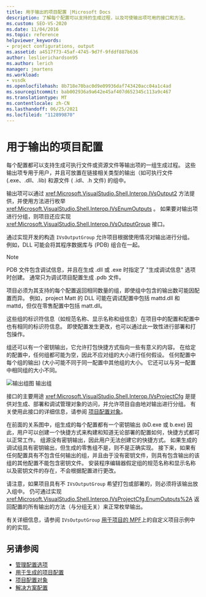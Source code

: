 ```yaml
---
title: 用于输出的项目配置 |Microsoft Docs
description: 了解每个配置可以支持的生成过程，以及可使输出项可用的接口和方法。
ms.custom: SEO-VS-2020
ms.date: 11/04/2016
ms.topic: reference
helpviewer_keywords:
- project configurations, output
ms.assetid: a4517f73-45af-4745-9d7f-9fddf887b636
author: leslierichardson95
ms.author: lerich
manager: jmartens
ms.workload:
- vssdk
ms.openlocfilehash: 8b718e70bac0d9e09936daf743420acc04a1c4ad
ms.sourcegitcommit: bab002936a9a642e45af407d652345c113a9c467
ms.translationtype: MT
ms.contentlocale: zh-CN
ms.lasthandoff: 06/25/2021
ms.locfileid: "112899870"
---
```

# <a name="project-configuration-for-output"></a>用于输出的项目配置
每个配置都可以支持生成可执行文件或资源文件等输出项的一组生成过程。 这些输出项专用于用户，并且可放置在链接相关类型的输出（如可执行文件 (.exe、.dll、.lib) 和源文件 ( .idl、.h 文件) 的组中。

 输出项可以通过 <xref:Microsoft.VisualStudio.Shell.Interop.IVsOutput2> 方法提供，并使用方法进行枚举 <xref:Microsoft.VisualStudio.Shell.Interop.IVsEnumOutputs> 。 如果要对输出项进行分组，则项目还应实现 <xref:Microsoft.VisualStudio.Shell.Interop.IVsOutputGroup> 接口。

 通过实现开发的构造 `IVsOutputGroup` 允许项目根据使用情况对输出进行分组。 例如，DLL 可能会将其程序数据库与 (PDB) 组合在一起。

> [!NOTE]
> PDB 文件包含调试信息，并且在生成 .dll 或 .exe 时指定了 "生成调试信息" 选项时创建。 通常只为调试项目配置生成 .pdb 文件。

 项目必须为其支持的每个配置返回相同数量的组，即使组中包含的输出数可能因配置而异。 例如，project Matt 的 DLL 可能在调试配置中包括 mattd.dll 和 mattd，但仅在零售配置中包括 matt.dll。

 这些组的标识符信息（如规范名称、显示名称和组信息）在项目中的配置和配置中也有相同的标识符信息。 即使配置发生更改，也可以通过此一致性进行部署和打包操作。

 组还可以有一个密钥输出，它允许打包快捷方式指向一些有意义的内容。 在给定的配置中，任何组都可能为空，因此不应对组的大小进行任何假设。 任何配置中每个组的输出)  (大小可能不同于同一配置中其他组的大小。 它还可以与另一配置中相同组的大小不同。

 ![输出组图](../../extensibility/internals/media/vsoutputgroups.gif "vsOutputGroups") 输出组

 接口的主要用途 <xref:Microsoft.VisualStudio.Shell.Interop.IVsProjectCfg> 是提供对生成、部署和调试管理对象的访问，并允许项目自由地对输出进行分组。 有关使用此接口的详细信息，请参阅 [项目配置对象](../../extensibility/internals/project-configuration-object.md)。

 在前面的关系图中，组生成的每个配置都有一个密钥输出 (bD.exe 或 b.exe) 因此，用户可以创建一个快捷方式来构建和知道无论部署的配置如何，快捷方式都可以正常工作。 组源没有密钥输出，因此用户无法创建它的快捷方式。 如果生成的调试组具有密钥输出，但生成的零售组不是，则不是正确实现。 接下来，如果有任何配置具有不包含任何输出的组，并且由于没有密钥文件，则具有包含输出的该组的其他配置不能包含密钥文件。 安装程序编辑器假定组的规范名称和显示名称以及密钥文件的存在，不会根据配置进行更改。

 请注意，如果项目具有不 `IVsOutputGroup` 希望打包或部署的，则必须将该输出放入组中。 仍可通过实现 <xref:Microsoft.VisualStudio.Shell.Interop.IVsProjectCfg.EnumOutputs%2A> 返回配置的所有输出的方法（与分组无关）来正常枚举输出。

 有关详细信息，请参阅 `IVsOutputGroup` [用于项目的 MPF](https://github.com/tunnelvisionlabs/MPFProj10)上的自定义项目示例中的的实现。

## <a name="see-also"></a>另请参阅
- [管理配置选项](../../extensibility/internals/managing-configuration-options.md)
- [用于生成的项目配置](../../extensibility/internals/project-configuration-for-building.md)
- [项目配置对象](../../extensibility/internals/project-configuration-object.md)
- [解决方案配置](../../extensibility/internals/solution-configuration.md)
